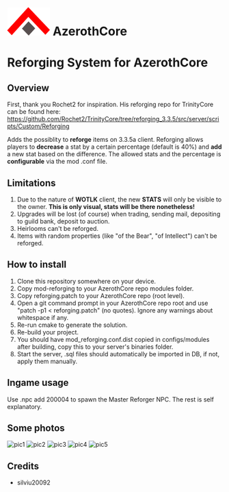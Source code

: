 # ![logo](https://raw.githubusercontent.com/azerothcore/azerothcore.github.io/master/images/logo-github.png) AzerothCore

# Reforging System for AzerothCore

## Overview

First, thank you Rochet2 for inspiration. His reforging repo for TrinityCore can be found here: https://github.com/Rochet2/TrinityCore/tree/reforging_3.3.5/src/server/scripts/Custom/Reforging

Adds the possiblity to **reforge** items on 3.3.5a client. Reforging allows players to **decrease** a stat by a certain percentage (default is 40%) and **add** a new stat based on the difference. The allowed stats and the percentage is **configurable** via the mod .conf file.

## Limitations

1. Due to the nature of **WOTLK** client, the new **STATS** will only be visible to the owner. **This is only visual, stats will be there nonetheless!** 
2. Upgrades will be lost (of course) when trading, sending mail, depositing to guild bank, deposit to auction.
3. Heirlooms can't be reforged.
4. Items with random properties (like "of the Bear", "of Intellect") can't be reforged.

## How to install

1. Clone this repository somewhere on your device.
2. Copy mod-reforging to your AzerothCore repo modules folder.
3. Copy reforging.patch to your AzerothCore repo (root level).
4. Open a git command prompt in your AzerothCore repo root and use "patch -p1 < reforging.patch" (no quotes). Ignore any warnings about whitespace if any.
5. Re-run cmake to generate the solution.
6. Re-build your project.
7. You should have mod_reforging.conf.dist copied in configs/modules after building, copy this to your server's binaries folder.
8. Start the server, .sql files should automatically be imported in DB, if not, apply them manually.

## Ingame usage

Use .npc add 200004 to spawn the Master Reforger NPC. The rest is self explanatory.

## Some photos

![pic1](https://github.com/silviu20092/azerothcore-reforging/blob/master/pics/pic1.jpg?raw=true)
![pic2](https://github.com/silviu20092/azerothcore-reforging/blob/master/pics/pic2.jpg?raw=true)
![pic3](https://github.com/silviu20092/azerothcore-reforging/blob/master/pics/pic3.jpg?raw=true)
![pic4](https://github.com/silviu20092/azerothcore-reforging/blob/master/pics/pic4.jpg?raw=true)
![pic5](https://github.com/silviu20092/azerothcore-reforging/blob/master/pics/pic5.jpg?raw=true)

## Credits
- silviu20092